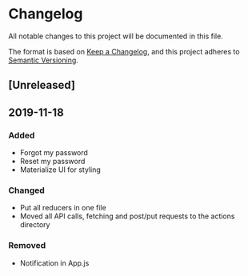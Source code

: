 # Changelog

All notable changes to this project will be documented in this file.

The format is based on [Keep a Changelog](https://keepachangelog.com/en/1.0.0/),
and this project adheres to [Semantic Versioning](https://semver.org/spec/v2.0.0.html).

## [Unreleased]

## 2019-11-18

### Added

- Forgot my password
- Reset my password
- Materialize UI for styling

### Changed

- Put all reducers in one file
- Moved all API calls, fetching and post/put requests to the actions directory

### Removed

- Notification in App.js
